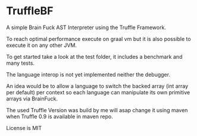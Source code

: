 # TruffleBF
A simple Brain Fuck AST Interpreter using the Truffle Framework. 

To reach optimal performance execute on graal vm but it is also possible to execute it on any other JVM. 

To get started take a look at the test folder, it includes a benchmark and many tests. 

The language interop is not yet implemented neither the debugger. 

An idea would be to allow a language to switch the backed array (int array per default) per context so each language can manipulate
its own primitive arrays via BrainFuck.


The used Truffle Version was build by me will asap change it using maven when Truffle 0.9 is available in maven repo.


License is MIT

